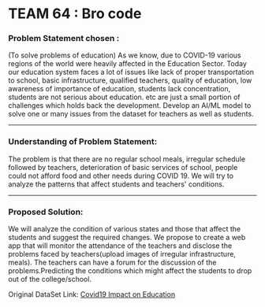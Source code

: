 # TEAM 64 : Bro code

### Problem Statement chosen : 
(To solve problems of education)
As we know, due to COVID-19 various regions of the world were heavily affected in the Education Sector. Today our education system faces a lot of issues like lack of proper transportation to school, basic infrastructure, qualified teachers, quality of education, low awareness of importance of education, students lack concentration, students are not serious about education. etc are just a small portion of challenges which holds back the development. Develop an AI/ML model to solve one or many issues from the dataset for teachers as well as students.
***
### Understanding of Problem Statement: 
The problem is that there are no regular school meals, irregular schedule followed by teachers, deterioration of basic services of school, people could not afford food and other needs during COVID 19. We will try to analyze the patterns that affect students and teachers' conditions.
***
### Proposed Solution:
We will analyze the condition of various states and those that affect the students and suggest the required changes. We propose to create a web app that will monitor the attendance of the teachers and disclose the problems faced by teachers(upload images of irregular infrastructure, meals). The teachers can have a forum for the discussion of the problems.Predicting the conditions which might affect the students to drop out of the college/school.

Original DataSet Link: [Covid19 Impact on Education](https://data.humdata.org/dataset/ad5456ed-7fe5-4512-ac59-0a051d604954/resource/8b0deb33-d6b9-4115-a0d1-3ccad389321c/download/open_one_time_covid_education_impact.csv)